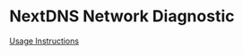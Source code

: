 # NextDNS Network Diagnostic

[Usage Instructions](https://help.nextdns.io/en/articles/4633849-report-network-latency-issue)
